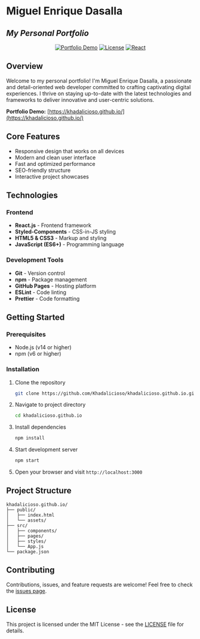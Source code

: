 # Miguel Enrique Dasalla

## _My Personal Portfolio_

<div align="center">

[![Portfolio Demo](https://img.shields.io/badge/Demo-Live%20Preview-blue)](https://khadalicioso.github.io/)
[![License](https://img.shields.io/badge/License-MIT-green.svg)](LICENSE)
[![React](https://img.shields.io/badge/React-18.x-blue)](https://reactjs.org/)

</div>

## Overview

Welcome to my personal portfolio! I'm Miguel Enrique Dasalla, a passionate and detail-oriented web developer committed to crafting captivating digital experiences. I thrive on staying up-to-date with the latest technologies and frameworks to deliver innovative and user-centric solutions.

**Portfolio Demo:** [https://khadalicioso.github.io/](https://khadalicioso.github.io/)

## Core Features

- Responsive design that works on all devices
- Modern and clean user interface
- Fast and optimized performance
- SEO-friendly structure
- Interactive project showcases

## Technologies

### Frontend

- **React.js** - Frontend framework
- **Styled-Components** - CSS-in-JS styling
- **HTML5 & CSS3** - Markup and styling
- **JavaScript (ES6+)** - Programming language

### Development Tools

- **Git** - Version control
- **npm** - Package management
- **GitHub Pages** - Hosting platform
- **ESLint** - Code linting
- **Prettier** - Code formatting

## Getting Started

### Prerequisites

- Node.js (v14 or higher)
- npm (v6 or higher)

### Installation

1. Clone the repository

   ```bash
   git clone https://github.com/Khadalicioso/khadalicioso.github.io.git
   ```

2. Navigate to project directory

   ```bash
   cd khadalicioso.github.io
   ```

3. Install dependencies

   ```bash
   npm install
   ```

4. Start development server

   ```bash
   npm start
   ```

5. Open your browser and visit `http://localhost:3000`

## Project Structure

```
khadalicioso.github.io/
├── public/
│   ├── index.html
│   └── assets/
├── src/
│   ├── components/
│   ├── pages/
│   ├── styles/
│   └── App.js
└── package.json
```

## Contributing

Contributions, issues, and feature requests are welcome! Feel free to check the [issues page](https://github.com/Khadalicioso/khadalicioso.github.io/issues).

## License

This project is licensed under the MIT License - see the [LICENSE](LICENSE) file for details.
